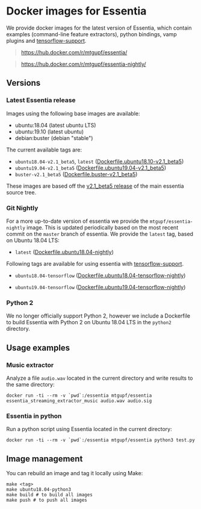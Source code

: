 # Docker images for Essentia

We provide docker images for the latest version of Essentia, which contain examples (command-line feature extractors), python bindings, vamp plugins and [tensorflow-support](https://mtg.github.io/essentia-labs//news/2020/01/16/tensorflow-models-released/).

> https://hub.docker.com/r/mtgupf/essentia/

> https://hub.docker.com/r/mtgupf/essentia-nightly/

## Versions

### Latest Essentia release

Images using the following base images are available:

 * ubuntu:18.04 (latest ubuntu LTS)
 * ubuntu:19.10 (latest ubuntu)
 * debian:buster (debian "stable")

The current available tags are:

  * `ubuntu18.04-v2.1_beta5`, `latest` ([Dockerfile.ubuntu18.10-v2.1_beta5](https://github.com/MTG/essentia-docker/blob/master/Dockerfile.ubuntu18.04-v2.1_beta5))
  * `ubuntu19.04-v2.1_beta5` ([Dockerfile.ubuntu19.04-v2.1_beta5](https://github.com/MTG/essentia-docker/blob/master/Dockerfile.ubuntu19.04-v2.1_beta5))
  * `buster-v2.1_beta5` ([Dockerfile.buster-v2.1_beta5](https://github.com/MTG/essentia-docker/blob/master/Dockerfile.buster-v2.1_beta5))

These images are based off the [v2.1_beta5 release]((https://github.com/MTG/essentia/tree/v2.1_beta5)) of the main essentia source tree.


### Git Nightly
For a more up-to-date version of essentia we provide the `mtgupf/essentia-nightly` image. This is updated periodically
based on the most recent commit on the `master` branch of essentia.
We provide the `latest` tag, based on Ubuntu 18.04 LTS:

  *  `latest` ([Dockerfile.ubuntu18.04-nightly](https://github.com/MTG/essentia-docker/blob/master/nightly/Dockerfile.ubuntu18.04-nightly))

Following tags are available for using essentia with [tensorflow-support](https://mtg.github.io/essentia-labs//news/2020/01/16/tensorflow-models-released/).

  *  `ubuntu18.04-tensorflow` ([Dockerfile.ubuntu18.04-tensorflow-nightly](https://github.com/MTG/essentia-docker/blob/master/nightly/Dockerfile.ubuntu18.04-tensorflow-nightly))

  *  `ubuntu19.04-tensorflow` ([Dockerfile.ubuntu19.04-tensorflow-nightly](https://github.com/MTG/essentia-docker/blob/master/nightly/Dockerfile.ubuntu19.04-tensorflow-nightly))


### Python 2
We no longer officially support Python 2, however we include a Dockerfile to build Essentia with Python 2 on Ubuntu 18.04 LTS in the `python2` directory. 


## Usage examples

### Music extractor
Analyze a file `audio.wav` located in the current directory and write results to the same directory:

    docker run -ti --rm -v `pwd`:/essentia mtgupf/essentia essentia_streaming_extractor_music audio.wav audio.sig


### Essentia in python
Run a python script using Essentia located in the current directory:

    docker run -ti --rm -v `pwd`:/essentia mtgupf/essentia python3 test.py

## Image management

You can rebuild an image and tag it locally using Make:

    make <tag>
    make ubuntu18.04-python3
    make build # to build all images
    make push # to push all images
